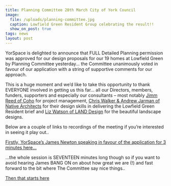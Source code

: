 ```yaml
---
title: Planning Committee 20th March City of York Council
image:
  file: /uploads/planning-committee.jpg
  caption: Lowfield Green Resident Group celebrating the result!!
  show_on_post: true
tags: news
layout: post
---
```

YorSpace is delighted to announce that FULL Detailed Planning permission was approved for our design proposals for our 19 homes at Lowfield Green by Planning Committee yesterday… the Committee unanimously voted in favour of our application with a string of supportive comments for our approach.

This is a huge moment and we’d like to take this opportunity to thank EVERYONE involved in getting us this far… all our Directors, members, funders, supporters and especially our consultants – most notably [Jimm Reed of Coho](http://www.coho-ltd.co.uk/) for project management, [Chris Walker & Andrew Jarman of Native Architects](https://www.nativearchitects.com/) for their design skills in delivering the Lowfield Green Resident brief and [Liz Watson of LAND Design](http://www.landdesign.org.uk/) for the beautiful landscape designs.

Below are a couple of links to recordings of the meeting if you’re interested in seeing it play out..

[Firstly, YorSpace’s James Newton speaking in favour of the application for 3 minutes here…](https://www.youtube.com/watch?v=juMQsCSUM7k&feature=youtu.be&t=8242)

…the whole session is SEVENTEEN minutes long though so if you want to avoid hearing James BANG ON on about how great we are (!) and fast forward to the bit where The Committee say nice things..

[Then that starts here](https://youtu.be/juMQsCSUM7k?t=9235)
